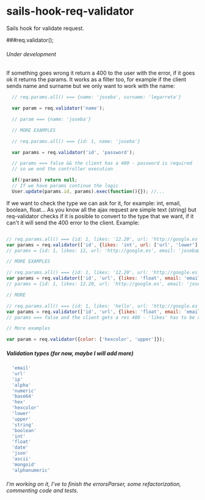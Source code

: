 # sails-hook-req-validator

Sails hook for validate request.

###req.validator();

###### Under development

If something goes wrong it return a 400 to the user with the error, if it goes ok it returns the params. It works as a filter too, for example if the client sends name and surname but we only want to work with the name:

```javascript
  // req.params.all() === {name: 'joseba', surname: 'legarreta'}

  var param = req.validator('name');

  // param === {name: 'joseba'}

  // MORE EXAMPLES

  // req.params.all() === {id: 1, name: 'joseba'}

  var params = req.validator('id', 'password');

  // params === false && the client has a 400 - password is required
  // so we end the controller execution

  if(!params) return null;
  // If we have params continue the logic
  User.update(params.id, params).exec(function(){}); //...

```

If we want to check the type we can ask for it, for example: int, email, boolean, float... As you know all the ajax request are simple text (string) but req-validator checks if it is posible to convert to the type that we want, if it can't it will send the 400 error to the client. Example:

```javascript

// req.params.all() === {id: 1, likes: '12.20', url: 'http://google.es', email: 'JOSEBA@gMaiL.com'}
var params = req.validator(['id', {likes: 'int', url: ['url', 'lower'], email: 'email'}]);
// params = {id: 1, likes: 12, url: 'http://google.es', email: 'joseba@gmail.com'}

// MORE EXAMPLES

// req.params.all() === {id: 1, likes: '12.20', url: 'http://google.es', email: 'JOSEBA@gMaiL.com'}
var params = req.validator(['id', 'url', {likes: 'float', email: 'email'}]);
// params = {id: 1, likes: 12.20, url: 'http://google.es', email: 'joseba@gmail.com'}

// MORE

// req.params.all() === {id: 1, likes: 'hello', url: 'http://google.es', email: 'JOSEBA@gMaiL.com'}
var params = req.validator(['id', 'url', {likes: 'float', email: 'email'}]);
// params === false and the client gets a res 400 - 'likes' has to be a float

// More examples

var param = req.validator({color: ['hexcolor', 'upper']});

```

##### Validation types (for now, maybe I will add more)

```javascript  
  'email'
  'url'
  'ip'
  'alpha'
  'numeric'
  'base64'
  'hex'
  'hexcolor'
  'lower'
  'upper'
  'string'
  'boolean'
  'int'
  'float'
  'date'
  'json'
  'ascii'
  'mongoid'
  'alphanumeric'

```

###### I'm working on it, I've to finish the errorsParser, some refactorization, commenting code and tests.
